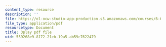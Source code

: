 ```yaml
---
content_type: resource
description: ''
file: https://ol-ocw-studio-app-production.s3.amazonaws.com/courses/6-042j-mathematics-for-computer-science-spring-2015/559268e9817221eb19a5ab59c7622479_nwpzBE9IwJQ.pdf
file_type: application/pdf
resourcetype: Document
title: 3play pdf file
uid: 559268e9-8172-21eb-19a5-ab59c7622479
---
```


